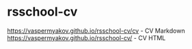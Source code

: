 # rsschool-cv
https://vaspermyakov.github.io/rsschool-cv/cv - CV Markdown
https://vaspermyakov.github.io/rsschool-cv/ - CV HTML